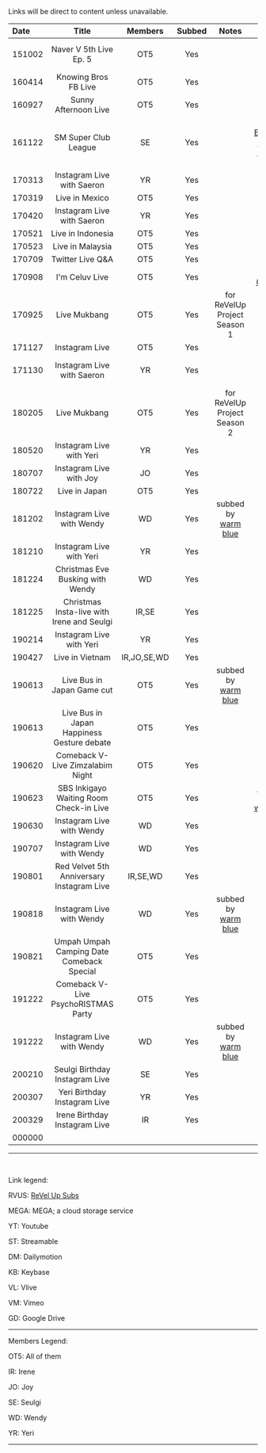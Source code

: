 Links will be direct to content unless unavailable.


| Date   | Title                                      | Members     | Subbed | Notes                           | Links                                                                                                                                                                                                                                                                                                       |
|:-------|:------------------------------------------:|:-----------:|:------:|:-------------------------------:|:-----------------------------------------------------------------------------------------------------------------------------------------------------------------------------------------------------------------------------------------------------------------------------------------------------------:|
| 151002 | Naver V 5th Live Ep. 5                     | OT5         | Yes    |                                 | [RVUS](https://revelupsubs.com/2015/10/02/eng-151002-red-velvet-naver-v-5th-live-ep-5/), [MEGA](https://mega.nz/#!ZxgUVAZY!9SPGlyQYYnfiNEM51bxc1Cp2bbPByzJbhQ1ZOAdIHxg), [KB](https://keybase.pub/telemaxus/rv/livestream/151002%20Naver%20Live%205th%20Live%20Episode%205.mp4)                             |
| 160414 | Knowing Bros FB Live                       | OT5         | Yes    |                                 | [ST](https://streamable.com/s/oz7ae/oozzbi), [KB](https://keybase.pub/telemaxus/rv/livestream/160414%20Red%20Velvet%20-%20Knowing%20Bros%20FB%20Live%20with%20Heechul%20of%20Super%20Junior.mp4)                                                                                                            |
| 160927 | Sunny Afternoon Live                       | OT5         | Yes    |                                 | [YT](https://youtu.be/WsHd3ON2zeg)                                                                                                                                                                                                                                                                          |
| 161122 | SM Super Club League                       | SE          | Yes    |                                 | [w\/ Baekhyun \(YT\)](https://youtu.be/HVsrvSiCxr0), [w\/ Heechul \(YT\)](https://youtu.be/h4j7zPfCzRs)                                                                                                                                                                                                     |
| 170313 | Instagram Live with Saeron                 | YR          | Yes    |                                 | [YT](https://youtu.be/LPsZ4sxvqKo)                                                                                                                                                                                                                                                                          |
| 170319 | Live in Mexico                             | OT5         | Yes    |                                 | [YT](https://youtu.be/5_XsPOwl7rI)                                                                                                                                                                                                                                                                          |
| 170420 | Instagram Live with Saeron                 | YR          | Yes    |                                 | [YT](https://youtu.be/ap6bGxy9uTI)                                                                                                                                                                                                                                                                          |
| 170521 | Live in Indonesia                          | OT5         | Yes    |                                 | [YT](https://youtu.be/iNXasmLt9kA)                                                                                                                                                                                                                                                                          |
| 170523 | Live in Malaysia                           | OT5         | Yes    |                                 | [YT](https://youtu.be/R5FYDwWEyoo)                                                                                                                                                                                                                                                                          |
| 170709 | Twitter Live Q&A                           | OT5         | Yes    |                                 | [YT](https://youtu.be/egC67gnow0o)                                                                                                                                                                                                                                                                          |
| 170908 | I'm Celuv Live                             | OT5         | Yes    |                                 | [RVUS \(VM\)](https://revelupsubs.com/2017/09/08/eng-170908-red-velvet-im-celuv-live/), [KB](https://keybase.pub/telemaxus/rv/livestream/170908%20Red%20Velvet%20%E1%84%85%E1%85%A6%E1%84%83%E1%85%B3%E1%84%87%E1%85%A6%E1%86%AF%E1%84%87%E1%85%A6%E1%86%BA%20I'm%20Celuv%20LIVE.mp4)                       |
| 170925 | Live Mukbang                               | OT5         | Yes    | for ReVelUp Project Season 1    | [YT](https://youtu.be/GulFRqOoH8c)                                                                                                                                                                                                                                                                          |
| 171127 | Instagram Live                             | OT5         | Yes    |                                 | [YT](https://youtu.be/-LlHmPBizd8)                                                                                                                                                                                                                                                                          |
| 171130 | Instagram Live with Saeron                 | YR          | Yes    |                                 | [RVUS](https://revelupsubs.com/2017/11/30/eng-171130-yeri-insta-live-w-saeron/), [MEGA](https://mega.nz/#!dwp1EaRQ!P5QUG1U2gqiU5VVpflUctXZ9tCHNHy_uHajcmgV1i1Y), [KB](https://keybase.pub/telemaxus/rv/livestream/171130%20Yeri%20on%20Saeron's%20Instagram%20Live%20\(Copyrighted%20Songs%20Deleted\).mp4) |
| 180205 | Live Mukbang                               | OT5         | Yes    | for ReVelUp Project Season 2    | [DM](https://www.dailymotion.com/embed/video/k18miW12PMjlSptdmlu), [MEGA](https://mega.nz/#!g9IWSQCJ!sQY_kbMiaGkON1gxPtRGlo7UUSFcYwsYjUTnms5pde4), [KB](https://keybase.pub/telemaxus/rv/livestream/180205%20Red%20Velvet%20-%20Oksusu%20Live%20Mukbang.mp4)                                                |
| 180520 | Instagram Live with Yeri                   | YR          | Yes    |                                 | [YT](https://youtu.be/Y6PQLDraRoA)                                                                                                                                                                                                                                                                          |
| 180707 | Instagram Live with Joy                    | JO          | Yes    |                                 | [YT](https://youtu.be/3eMfxLTMq-k)                                                                                                                                                                                                                                                                          |
| 180722 | Live in Japan                              | OT5         | Yes    |                                 | [YT](https://youtu.be/4Wae2wVYWa8)                                                                                                                                                                                                                                                                          |
| 181202 | Instagram Live with Wendy                  | WD          | Yes    | subbed by [warm blue][warmblue] | [YT](https://youtu.be/yqgYi3z_Ilc)                                                                                                                                                                                                                                                                          |
| 181210 | Instagram Live with Yeri                   | YR          | Yes    |                                 | [YT](https://youtu.be/W46th1zcNVc)                                                                                                                                                                                                                                                                          |
| 181224 | Christmas Eve Busking with Wendy           | WD          | Yes    |                                 | [YT](https://youtu.be/c1tdnIolchk)                                                                                                                                                                                                                                                                          |
| 181225 | Christmas Insta-live with Irene and Seulgi | IR,SE       | Yes    |                                 | [YT](https://youtu.be/XUpX3um8T9g)                                                                                                                                                                                                                                                                          |
| 190214 | Instagram Live with Yeri                   | YR          | Yes    |                                 | [YT](https://youtu.be/bs6UKf2rrd8)                                                                                                                                                                                                                                                                          |
| 190427 | Live in Vietnam                            | IR,JO,SE,WD | Yes    |                                 | [YT](https://youtu.be/S6DHz5ndhTs)                                                                                                                                                                                                                                                                          |
| 190613 | Live Bus in Japan Game cut                 | OT5         | Yes    | subbed by [warm blue][warmblue] | [YT](https://www.youtube.com/watch?v=dQLJdiH5t1I)                                                                                                                                                                                                                                                           |
| 190613 | Live Bus in Japan Happiness Gesture debate | OT5         | Yes    |                                 | [YT](https://www.youtube.com/watch?v=WLgOIUixn4Q)                                                                                                                                                                                                                                                           |
| 190620 | Comeback V-Live Zimzalabim Night           | OT5         | Yes    |                                 | [VL](https://www.vlive.tv/video/134996)                                                                                                                                                                                                                                                                     |
| 190623 | SBS Inkigayo Waiting Room Check-in Live    | OT5         | Yes    |                                 | [Pt. 1](https://www.youtube.com/watch?v=W_7GM5AJp6s), [Pt. 2](https://www.youtube.com/watch?v=ZJUC3ioEqM8), [warmblue](https://www.youtube.com/watch?v=2-WnyZ8Kl4M)                                                                                                                                         |
| 190630 | Instagram Live with Wendy                  | WD          | Yes    |                                 | [YT](https://youtu.be/jTPvAZ_X0L0)                                                                                                                                                                                                                                                                          |
| 190707 | Instagram Live with Wendy                  | WD          | Yes    |                                 | [YT](https://www.youtube.com/watch?v=RmCvmOMm7XI)                                                                                                                                                                                                                                                           |
| 190801 | Red Velvet 5th Anniversary Instagram Live  | IR,SE,WD    | Yes    |                                 | [YT](https://youtu.be/rivpcqttZHg)                                                                                                                                                                                                                                                                          |
| 190818 | Instagram Live with Wendy                  | WD          | Yes    | subbed by [warm blue][warmblue] | [YT](https://youtu.be/07uSondP16E), [GD](https://drive.google.com/file/d/15_y7SSxl_1QWA4FGiOE757C7tuRFnMLx/view)                                                                                                                                                                                            |
| 190821 | Umpah Umpah Camping Date Comeback Special  | OT5         | Yes    |                                 | [VL](https://www.vlive.tv/video/145245)                                                                                                                                                                                                                                                                     |
| 191222 | Comeback V-Live PsychoRISTMAS Party        | OT5         | Yes    |                                 | [VL](https://www.vlive.tv/video/166358)                                                                                                                                                                                                                                                                     |
| 191222 | Instagram Live with Wendy                  | WD          | Yes    | subbed by [warm blue][warmblue] | [YT](https://www.youtube.com/watch?v=YaCZZ2JDBcw)                                                                                                                                                                                                                                                           |
| 200210 | Seulgi Birthday Instagram Live             | SE          | Yes    |                                 | [YT](https://youtu.be/DOBavWPAoXc)                                                                                                                                                                                                                                                                          |
| 200307 | Yeri Birthday Instagram Live               | YR          | Yes    |                                 | [YT](https://youtu.be/ZwA80E07DhE)                                                                                                                                                                                                                                                                          |
| 200329 | Irene Birthday Instagram Live              | IR          | Yes    |                                 | [YT](https://youtu.be/R5UMhe0N8cE)                                                                                                                                                                                                                                                                          |
| 000000 |                                            |             |        |                                 |                                                                                                                                                                                                                                                                                                             |

***

&nbsp;

Link legend:

RVUS: [ReVel Up Subs](https://revelupsubs.com/)

MEGA: MEGA; a cloud storage service

YT: Youtube

ST: Streamable

DM: Dailymotion

KB: Keybase

VL: Vlive

VM: Vimeo

GD: Google Drive

****

Members Legend:

OT5: All of them

IR: Irene

JO: Joy

SE: Seulgi

WD: Wendy

YR: Yeri

***

&nbsp;

[warmblue]:https://www.youtube.com/channel/UC74OVvBafaQKD2RBOvhK_XQ